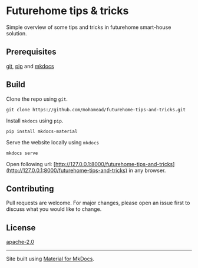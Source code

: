 # Futurehome tips & tricks
Simple overview of some tips and tricks in futurehome smart-house solution.

## Prerequisites
[git](https://git-scm.com/downloads), [pip](https://pip.pypa.io/en/stable/installation/) and [mkdocs](https://squidfunk.github.io/mkdocs-material/getting-started/#installation)

## Build

Clone the repo using `git`.

```
git clone https://github.com/mohamead/futurehome-tips-and-tricks.git
```

Install `mkdocs` using `pip`.

```
pip install mkdocs-material
```

Serve the website locally using `mkdocs`

```
mkdocs serve
```

Open following url: [http://127.0.0.1:8000/futurehome-tips-and-tricks](http://127.0.0.1:8000/futurehome-tips-and-tricks) in any browser. 

## Contributing
Pull requests are welcome. For major changes, please open an issue first to discuss what you would like to change.

## License
[apache-2.0](https://choosealicense.com/licenses/apache-2.0/)

---
Site built using [Material for MkDocs](https://squidfunk.github.io/mkdocs-material/).

